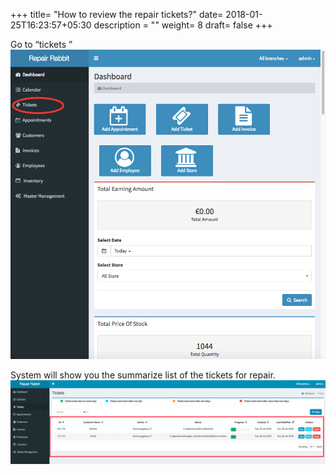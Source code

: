 +++
title= "How to review the repair tickets?"
date= 2018-01-25T16:23:57+05:30
description = ""
weight= 8
draft= false
+++



Go to “tickets ”
![How to review the repair tickets?](/images/tickets/how_can_i_see_repaired_tickets/go_to_tickets.png)

System will show you the summarize list of the tickets for repair.
![How to review the repair tickets?](/images/tickets/how_can_i_see_repaired_tickets/ticket_summary.png)

